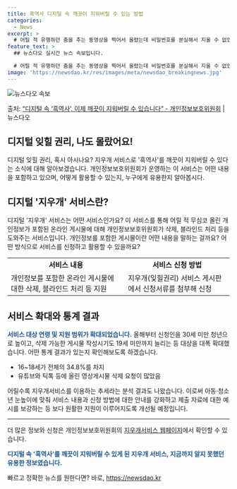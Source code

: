 ```yaml
---
title: 흑역사 디지털 속 깨끗이 지워버릴 수 있는 방법
categories:
  - News
excerpt: >
  # 어릴 적 유행하던 춤을 추는 동영상을 찍어서 올렸는데 비밀번호를 분실해서 지울 수 없었어요. 계정을 만들…
feature_text: >
  ## 뉴스다오 실시간 뉴스 속보입니다.

  # 어릴 적 유행하던 춤을 추는 동영상을 찍어서 올렸는데 비밀번호를 분실해서 지울 수 없었어요. 계정을 만들…
image: 'https://newsdao.kr/res/images/meta/newsdao_breakingnews.jpg'
---
```


![뉴스다오 속보](https://newsdao.kr/res/images/meta/newsdao_breakingnews.jpg)

<p>출처: <a href="https://newsdao.kr/3042" rel="dofollow">“디지털 속 ‘흑역사’, 이제 깨끗이 지워버릴 수 있습니다”  - 개인정보보호위원회</a> | 뉴스다오</p>

<h2>디지털 잊힐 권리, 나도 몰랐어요!</h2>
<p data-ke-size="size16">디지털 잊힐 권리, 혹시 아시나요? 지우개 서비스로 '흑역사'를 깨끗이 지워버릴 수 있다는 소식에 대해 알아보겠습니다. 개인정보보호위원회가 운영하는 이 서비스는 어떤 내용을 포함하고 있으며, 어떻게 활용할 수 있는지, 누구에게 유용한지 알아봅시다.</p>

<h2 data-ke-size="size26">디지털 '지우개' 서비스란?</h2>
<p data-ke-size="size16">디지털 '지우개' 서비스는 어떤 서비스인가요? 이 서비스를 통해 어릴 적 무심코 올린 개인정보가 포함된 온라인 게시물에 대해 개인정보보호위원회가 삭제, 블라인드 처리 등을 도와주는 서비스입니다. 개인정보를 포함한 게시물이란 어떤 내용을 말하는 걸까요? 어떤 방식으로 서비스를 신청하고 활용할 수 있을까요?</p>
<table>
	<tr>
		<td style="text-align: center; height: 17px;"><b>서비스 내용</b></td>
		<td style="text-align: center; height: 17px;"><b>서비스 신청 방법</b></td>
	</tr>
	<tr>
		<td>개인정보를 포함한 온라인 게시물에 대한 삭제, 블라인드 처리 등 지원</td>
		<td>지우개(잊힐권리) 서비스 게시판에서 신청서류를 첨부해 신청</td>
	</tr>
</table>

<h2 data-ke-size="size26">서비스 확대와 통계 결과</h2>
<p data-ke-size="size16"><b><span style="color: #1a5490;">서비스 대상 연령 및 지원 범위가 확대되었습니다.</span></b> 올해부터 신청인을 30세 미만 청년으로 높이고, 삭제 가능한 게시물 작성시기도 19세 미만까지 늘리는 등 대상을 대폭 확대했습니다. 어떤 통계 결과가 있는지 확인해보도록 하겠습니다.</p>
<ul>
	<li>16~18세가 전체의 34.8%를 차지</li>
	<li>유튜브와 틱톡 등에 올린 영상게시물 삭제 요청이 많았음</li>
</ul>
<p data-ke-size="size16">어릴수록 지우개서비스를 이용하는 추세라는 분석 결과도 나왔습니다. 이로써 아동·청소년 눈높이에 맞춰 서비스 내용과 신청 방법에 대한 안내를 강화하고 제출 자료에 대한 예시를 보강하는 등 보다 원활한 지원이 이루어지도록 개선될 예정입니다.</p>
<hr>
<p data-ke-size="size16">더 많은 정보와 신청은 개인정보보호위원회의 <a href="https://www.privacy.go.kr/delete.do" target="_blank">지우개서비스 웹페이지</a>에서 확인할 수 있습니다.</p>
<p data-ke-size="size16"><b><span style="color: #1a5490;">디지털 속 '흑역사'를 깨끗이 지워버릴 수 있게 된 지우개 서비스, 지금까지 알지 못했던 유용한 정보였습니다.</span></b></p> 

빠르고 정확한 뉴스를 원한다면? 바로, <a href="https://newsdao.kr" rel="dofollow">https://newsdao.kr</a>


    
